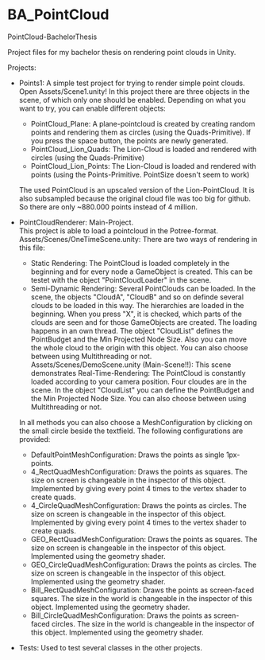 # BA_PointCloud
PointCloud-BachelorThesis

Project files for my bachelor thesis on rendering point clouds in Unity.

Projects:
* Points1: A simple test project for trying to render simple point clouds. Open Assets/Scene1.unity!
  In this project there are three objects in the scene, of which only one should be enabled.
  Depending on what you want to try, you can enable different objects:
  * PointCloud_Plane: A plane-pointcloud is created by creating random points and rendering them as circles (using the Quads-Primitive). If you press the space button, the points are newly generated.
  * PointCloud_Lion_Quads: The Lion-Cloud is loaded and rendered with circles (using the Quads-Primitive)
  * PointCloud_Lion_Points: The Lion-Cloud is loaded and rendered with points (using the Points-Primitive. PointSize doesn't seem to work)
  
  The used PointCloud is an upscaled version of the Lion-PointCloud. It is also subsampled because the original cloud file was too big for github. So there are only ~880.000 points instead of 4 million.

* PointCloudRenderer: Main-Project.  
	This project is able to load a pointcloud in the Potree-format.
	Assets/Scenes/OneTimeScene.unity:
	There are two ways of rendering in this file:
	- Static Rendering: The PointCloud is loaded completely in the beginning and for every node a GameObject is created.
		This can be testet with the object "PointCloudLoader" in the scene.
	- Semi-Dynamic Rendering: Several PointClouds can be loaded. In the scene, the objects "CloudA", "CloudB" and so on definde several clouds to be loaded in this way.
		The hierarchies are loaded in the beginning. When you press "X", it is checked, which parts of the clouds are seen and for those GameObjects are created.
		The loading happens in an own thread. The object "CloudList" defines the PointBudget and the Min Projected Node Size. Also you can move the whole cloud to the origin with this object.
		You can also choose between using Multithreading or not.
	Assets/Scenes/DemoScene.unity (Main-Scene!!):
		This scene demonstrates Real-Time-Rendering: The PointCloud is constantly loaded according to your camera position.
		Four cloudes are in the scene. In the object "CloudList" you can define the PointBudget and the Min Projected Node Size.
		You can also choose between using Multithreading or not.
  
  In all methods you can also choose a MeshConfiguration by clicking on the small circle beside the textfield. The following configurations are provided:
  * DefaultPointMeshConfiguration: Draws the points as single 1px-points.
  * 4_RectQuadMeshConfiguration: Draws the points as squares. The size on screen is changeable in the inspector of this object. Implemented by giving every point 4 times to the vertex shader to create quads.
  * 4_CircleQuadMeshConfiguration: Draws the points as circles. The size on screen is changeable in the inspector of this object. Implemented by giving every point 4 times to the vertex shader to create quads.
  * GEO_RectQuadMeshConfiguration: Draws the points as squares. The size on screen is changeable in the inspector of this object. Implemented using the geometry shader.
  * GEO_CircleQuadMeshConfiguration: Draws the points as circles. The size on screen is changeable in the inspector of this object. Implemented using the geometry shader.
  * Bill_RectQuadMeshConfiguration: Draws the points as screen-faced squares. The size in the world is changeable in the inspector of this object. Implemented using the geometry shader.
  * Bill_CircleQuadMeshConfiguration: Draws the points as screen-faced circles. The size in the world is changeable in the inspector of this object. Implemented using the geometry shader.
  
* Tests: Used to test several classes in the other projects.